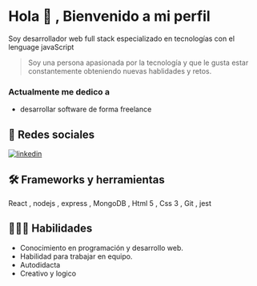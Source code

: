 
# Hola 👋 , Bienvenido a mi perfil

Soy desarrollador web full stack especializado en tecnologías con el lenguage javaScript 

> Soy una persona apasionada por la tecnología y que le gusta estar constantemente obteniendo nuevas hablidades y retos.

### Actualmente me dedico a  
- desarrollar software de forma freelance 
<!-- - aprendiendo sobre micro servicios y NodeJS -->


## 🔗 Redes sociales

[![linkedin](https://img.shields.io/badge/linkedin-0A66C2?style=for-the-badge&logo=linkedin&logoColor=white)](https://www.linkedin.com/in/julio-david-grajales-paredes/)



## 🛠 Frameworks y herramientas
React , nodejs , express  , MongoDB , Html 5 , Css 3 , Git , jest


## 👨🏻‍🚀 Habilidades

- Conocimiento en programación  y desarrollo web. 
- Habilidad para trabajar en equipo.
- Autodidacta
- Creativo y logico 

